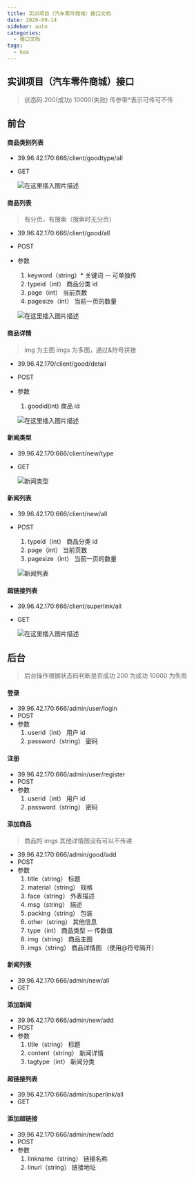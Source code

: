 ```yaml
---
title: 实训项目（汽车零件商城）接口文档
date: 2020-09-14
sidebar: auto
categories:
  - 接口文档
tags:
  - koa
---
```


## 实训项目（汽车零件商城）接口

> 状态码:200(成功) 10000(失败) 传参带\*表示可传可不传

## 前台

#### 商品类别列表

- 39.96.42.170:666/client/goodtype/all
- GET

  ![在这里插入图片描述](https://img-blog.csdnimg.cn/20200915110314279.png?x-oss-process=image/watermark,type_ZmFuZ3poZW5naGVpdGk,shadow_10,text_aHR0cHM6Ly9ibG9nLmNzZG4ubmV0L3dlaXhpbl80NjI0MDE2Mg==,size_16,color_FFFFFF,t_70#pic_center)

#### 商品列表

> 有分页，有搜索（搜索时无分页）

- 39.96.42.170:666/client/good/all
- POST
- 参数

  1. keyword（string）\* 关键词 -- 可单独传
  2. typeid（int） 商品分类 id
  3. page（int） 当前页数
  4. pagesize（int） 当前一页的数量

  ![在这里插入图片描述](https://img-blog.csdnimg.cn/20200915105246856.png?x-oss-process=image/watermark,type_ZmFuZ3poZW5naGVpdGk,shadow_10,text_aHR0cHM6Ly9ibG9nLmNzZG4ubmV0L3dlaXhpbl80NjI0MDE2Mg==,size_16,color_FFFFFF,t_70#pic_center)

#### 商品详情

> img 为主图 imgs 为多图，通过&符号拼接

- 39.96.42.170/client/good/detail
- POST
- 参数

  1. goodid(int) 商品 id

  ![在这里插入图片描述](https://img-blog.csdnimg.cn/20200921100658233.png?x-oss-process=image/watermark,type_ZmFuZ3poZW5naGVpdGk,shadow_10,text_aHR0cHM6Ly9ibG9nLmNzZG4ubmV0L3dlaXhpbl80NjI0MDE2Mg==,size_16,color_FFFFFF,t_70#pic_center)

#### 新闻类型

- 39.96.42.170:666/client/new/type
- GET

  ![新闻类型](https://img-blog.csdnimg.cn/20201003154550963.png?x-oss-process=image/watermark,type_ZmFuZ3poZW5naGVpdGk,shadow_10,text_aHR0cHM6Ly9ibG9nLmNzZG4ubmV0L3dlaXhpbl80NjI0MDE2Mg==,size_16,color_FFFFFF,t_70#pic_center)

#### 新闻列表

- 39.96.42.170:666/client/new/all
- POST

  1. typeid（int） 商品分类 id
  2. page（int） 当前页数
  3. pagesize（int） 当前一页的数量

  ![新闻列表](https://img-blog.csdnimg.cn/20201003154919247.png?x-oss-process=image/watermark,type_ZmFuZ3poZW5naGVpdGk,shadow_10,text_aHR0cHM6Ly9ibG9nLmNzZG4ubmV0L3dlaXhpbl80NjI0MDE2Mg==,size_16,color_FFFFFF,t_70#pic_center)

#### 超链接列表

- 39.96.42.170:666/client/superlink/all
- GET

  ![在这里插入图片描述](https://img-blog.csdnimg.cn/20200915105645167.png?x-oss-process=image/watermark,type_ZmFuZ3poZW5naGVpdGk,shadow_10,text_aHR0cHM6Ly9ibG9nLmNzZG4ubmV0L3dlaXhpbl80NjI0MDE2Mg==,size_16,color_FFFFFF,t_70#pic_center)

## 后台

> 后台操作根据状态码判断是否成功 200 为成功 10000 为失败

#### 登录

- 39.96.42.170:666/admin/user/login
- POST
- 参数
  1. userid（int） 用户 id
  2. password（string） 密码

#### 注册

- 39.96.42.170:666/admin/user/register
- POST
- 参数
  1. userid（int） 用户 id
  2. password（string） 密码

#### 添加商品

> 商品的 imgs 其他详情图没有可以不传递

- 39.96.42.170:666/admin/good/add
- POST
- 参数
  1. title（string） 标题
  2. material（string） 规格
  3. face（string） 外表描述
  4. msg（string） 描述
  5. packing（string） 包装
  6. other（string） 其他信息
  7. type（int） 商品类型 -- 传数值
  8. img（string） 商品主图
  9. imgs（string） 商品详情图 （使用@符号隔开）

#### 新闻列表

- 39.96.42.170:666/admin/new/all
- GET

#### 添加新闻

- 39.96.42.170:666/admin/new/add
- POST
- 参数
  1. title（string） 标题
  2. content（string） 新闻详情
  3. tagtype（int） 新闻分类

#### 超链接列表

- 39.96.42.170:666/admin/superlink/all
- GET

#### 添加超链接

- 39.96.42.170:666/admin/new/add
- POST
- 参数
  1. linkname（string） 链接名称
  2. linurl（string） 链接地址
